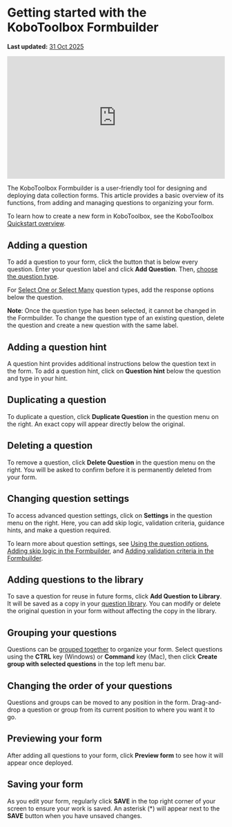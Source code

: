 # Getting started with the KoboToolbox Formbuilder 
**Last updated:** <a href="https://github.com/kobotoolbox/docs/blob/0050a936217ec4b5b9cf44a66826778898ed29d5/source/formbuilder.md" class="reference">31 Oct 2025</a>


<iframe src="https://www.youtube.com/embed/PFL1_rBB5Q8?si=RkwB2XGHppAK-RRF" style="width: 100%; aspect-ratio: 16 / 9; height: auto; border: 0;" title="YouTube video player" frameborder="0" allow="accelerometer; autoplay; clipboard-write; encrypted-media; gyroscope; picture-in-picture; web-share" allowfullscreen></iframe>

The KoboToolbox Formbuilder is a user-friendly tool for designing and deploying data collection forms. This article provides a basic overview of its functions, from adding and managing questions to organizing your form.

<p class="note">
    To learn how to create a new form in KoboToolbox, see the KoboToolbox <a href="https://support.kobotoolbox.org/quick_start.html">Quickstart overview</a>.
</p>

## Adding a question

To add a question to your form, click the <i class="k-icon k-icon-plus"></i> button that is below every question. Enter your question label and click **Add Question**. Then,
[choose the question type](question_types.md).

For [Select One or Select Many](https://support.kobotoolbox.org/select_one_and_select_many.html) question types, add the response options below the question.

<p class="note">
<strong>Note</strong>: Once the question type has been selected, it cannot be changed in the Formbuilder. To change the question type of an existing question, delete the question and create a new question with the same label.
</p>

## Adding a question hint

A question hint provides additional instructions below the question text in the form. To add a question hint, click on **Question hint** below the question and type in your hint.

## Duplicating a question

To duplicate a question, click <i class="k-icon-duplicate"></i> **Duplicate Question** in the question menu on the right. An exact copy will appear directly below the original.

## Deleting a question

To remove a question, click <i class="k-icon-trash"></i> **Delete Question** in the question menu on the right. You will be asked to confirm before it is permanently deleted from your form.

## Changing question settings

To access advanced question settings, click on <i class="k-icon-settings"></i> **Settings** in the question menu on the right. Here, you can add skip logic, validation criteria, guidance hints, and make a question required. 

<p class="note">
To learn more about question settings, see <a href="https://support.kobotoolbox.org/question_options.html">Using the question options</a>, <a href="https://support.kobotoolbox.org/skip_logic.html">Adding skip logic in the Formbuilder</a>, and <a href="https://support.kobotoolbox.org/validation_criteria.html">Adding validation criteria in the Formbuilder</a>.
</p>

## Adding questions to the library

To save a question for reuse in future forms, click <i class="k-icon-folder-plus"></i> **Add Question to Library**. It will be saved as a copy in your [question library](https://support.kobotoolbox.org/question_library.html). You can modify or delete the original question in your form without affecting the copy in the library.

## Grouping your questions

Questions can be [grouped together](https://support.kobotoolbox.org/group_repeat.html) to organize your form. Select questions using the **CTRL** key (Windows) or **Command** key (Mac), then click <i class="k-icon k-icon-group"></i> **Create group with selected questions** in the top left menu bar.

## Changing the order of your questions

Questions and groups can be moved to any position in the form. Drag-and-drop a question or group from its current position to where you want it to go.

## Previewing your form

After adding all questions to your form, click <i class="k-icon k-icon-view"></i> **Preview form** to see how it will appear once deployed.

## Saving your form

As you edit your form, regularly click **SAVE** in the top right corner of your screen to ensure your work is saved. An asterisk (*) will appear next to the **SAVE** button when you have unsaved changes.


